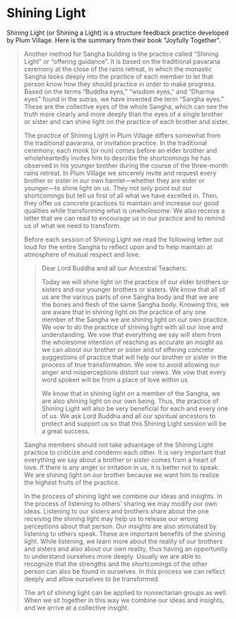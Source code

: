 # Shining Light

Shining Light (or Shining a Light) is a structure feedback practice developed by Plum Village. Here is the summary from their book "Joyfully Together".

> Another method for Sangha building is the practice called “Shining Light” or “offering guidance”. It is based on the traditional pavarana ceremony at the close of the rains retreat, in which the monastic Sangha looks deeply into the practice of each member to let that person know how they should practice in order to make progress. Based on the terms “Buddha eyes,” “wisdom eyes,” and “Dharma eyes” found in the sutras, we have invented the term “Sangha eyes.” These are the collective eyes of the whole Sangha, which can see the truth more clearly and more deeply than the eyes of a single brother or sister and can shine light on the practice of each brother and sister.
>
> The practice of Shining Light in Plum Village differs somewhat from the traditional pavarana, or invitation practice. In the traditional ceremony, each monk (or nun) comes before an elder brother and wholeheartedly invites him to describe the shortcomings he has observed in his younger brother during the course of the three-month rains retreat. In Plum Village we sincerely invite and request every brother or sister in our own hamlet—whether they are elder or younger—to shine light on us. They not only point out our shortcomings but tell us first of all what we have excelled in. Then, they offer us concrete practices to maintain and increase our good qualities while transforming what is unwholesome. We also receive a letter that we can read to encourage us in our practice and to remind us of what we need to transform.
>
> Before each session of Shining Light we read the following letter out loud for the entire Sangha to reflect upon and to help maintain at atmosphere of mutual respect and love.
>
>> Dear Lord Buddha and all our Ancestral Teachers:
>> 
>> Today we will shine light on the practice of our elder brothers or sisters and our younger brothers or sisters. We know that all of us are the various parts of one Sangha body and that we are the bones and flesh of the same Sangha body. Knowing this, we are aware that in shining light on the practice of any one member of the Sangha we are shining light on our own practice. We vow to do the practice of shining light with all our love and understanding. We vow that everything we say will stem from the wholesome intention of reaching as accurate an insight as we can about our brother or sister and of offering concrete suggestions of practice that will help our brother or sister in the process of true transformation. We vow to avoid allowing our anger and misperceptions distort our views. We vow that every word spoken will be from a place of love within us.
>> 
>> We know that in shining light on a member of the Sangha, we are also shining light on our own being. Thus, the practice of Shining Light will also be very beneficial for each and every one of us. We ask Lord Buddha and all our spiritual ancestors to protect and support us so that this Shining Light session will be a great success.
> 
> Sangha members should not take advantage of the Shining Light practice to criticize and condemn each other. It is very important that everything we say about a brother or sister comes from a heart of love. If there is any anger or irritation in us, it is better not to speak. We are shining light on our brother because we want him to realize the highest fruits of the practice.
> 
> In the process of shining light we combine our ideas and insights. In the process of listening to others’ sharing we may modify our own ideas. Listening to our sisters and brothers share about the one receiving the shining light may help us to release our wrong perceptions about that person. Our insights are also stimulated by listening to others speak. These are important benefits of the shining light. While listening, we learn more about the reality of our brothers and sisters and also about our own reality, thus having an opportunity to understand ourselves more deeply. Usually we are able to recognize that the strengths and the shortcomings of the other person can also be found in ourselves. In this process we can reflect deeply and allow ourselves to be transformed.
>
> The art of shining light can be applied to nonsectarian groups as well. When we sit together in this way we combine our ideas and insights, and we arrive at a collective insight.
